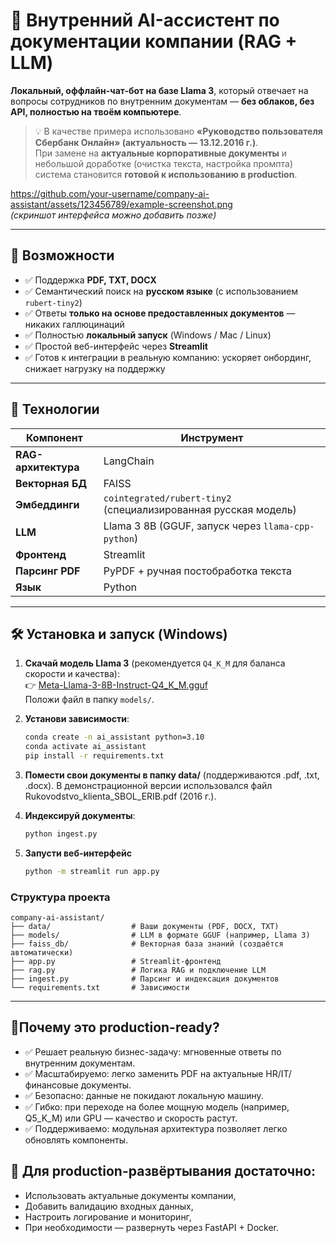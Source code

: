 # 🤖 Внутренний AI-ассистент по документации компании (RAG + LLM)

**Локальный, оффлайн-чат-бот на базе Llama 3**, который отвечает на вопросы сотрудников по внутренним документам — **без облаков, без API, полностью на твоём компьютере**.

> 💡 В качестве примера использовано **«Руководство пользователя Сбербанк Онлайн» (актуальность — 13.12.2016 г.)**.  
> При замене на **актуальные корпоративные документы** и небольшой доработке (очистка текста, настройка промпта) система становится **готовой к использованию в production**.

https://github.com/your-username/company-ai-assistant/assets/123456789/example-screenshot.png  
*(скриншот интерфейса можно добавить позже)*

---

## 🚀 Возможности

- ✅ Поддержка **PDF, TXT, DOCX**  
- ✅ Семантический поиск на **русском языке** (с использованием `rubert-tiny2`)  
- ✅ Ответы **только на основе предоставленных документов** — никаких галлюцинаций  
- ✅ Полностью **локальный запуск** (Windows / Mac / Linux)  
- ✅ Простой веб-интерфейс через **Streamlit**  
- ✅ Готов к интеграции в реальную компанию: ускоряет онбординг, снижает нагрузку на поддержку

---

## 🧠 Технологии

| Компонент | Инструмент |
|----------|-----------|
| **RAG-архитектура** | LangChain |
| **Векторная БД** | FAISS |
| **Эмбеддинги** | `cointegrated/rubert-tiny2` (специализированная русская модель) |
| **LLM** | Llama 3 8B (GGUF, запуск через `llama-cpp-python`) |
| **Фронтенд** | Streamlit |
| **Парсинг PDF** | PyPDF + ручная постобработка текста |
| **Язык** | Python |

---

## 🛠️ Установка и запуск (Windows)

1. **Скачай модель Llama 3** (рекомендуется `Q4_K_M` для баланса скорости и качества):  
   👉 [Meta-Llama-3-8B-Instruct-Q4_K_M.gguf](https://huggingface.co/bartowski/Meta-Llama-3-8B-Instruct-GGUF/resolve/main/Meta-Llama-3-8B-Instruct-Q4_K_M.gguf)  
   Положи файл в папку `models/`.

2. **Установи зависимости**:
   ```bash
   conda create -n ai_assistant python=3.10
   conda activate ai_assistant
   pip install -r requirements.txt
3. **Помести свои документы в папку data/** (поддерживаются .pdf, .txt, .docx).
   В демонстрационной версии использовался файл Rukovodstvo_klienta_SBOL_ERIB.pdf (2016 г.).
4. **Индексируй документы**:
   ```bash
   python ingest.py
5. **Запусти веб-интерфейс**
   ```bash
   python -m streamlit run app.py
### Структура проекта

```
company-ai-assistant/
├── data/                  # Ваши документы (PDF, DOCX, TXT)
├── models/                # LLM в формате GGUF (например, Llama 3)
├── faiss_db/              # Векторная база знаний (создаётся автоматически)
├── app.py                 # Streamlit-фронтенд
├── rag.py                 # Логика RAG и подключение LLM
├── ingest.py              # Парсинг и индексация документов
└── requirements.txt       # Зависимости
```
---
## 🧠**Почему это production-ready?**

- ✅ Решает реальную бизнес-задачу: мгновенные ответы по внутренним документам.
- ✅ Масштабируемо: легко заменить PDF на актуальные HR/IT/финансовые документы.
- ✅ Безопасно: данные не покидают локальную машину.
- ✅ Гибко: при переходе на более мощную модель (например, Q5_K_M) или GPU — качество и скорость растут.
- ✅ Поддерживаемо: модульная архитектура позволяет легко обновлять компоненты.
  
## 🔧 **Для production-развёртывания достаточно:** 
 -  Использовать актуальные документы компании,
 - Добавить валидацию входных данных,
 -  Настроить логирование и мониторинг,
 -  При необходимости — развернуть через FastAPI + Docker.
